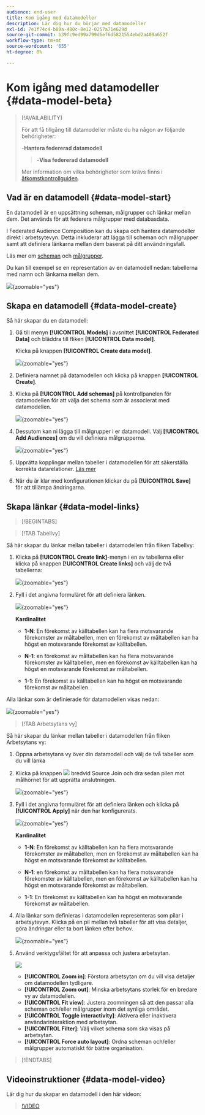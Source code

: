 ```yaml
---
audience: end-user
title: Kom igång med datamodeller
description: Lär dig hur du börjar med datamodeller
exl-id: 7e1f74c4-b89a-480c-8e12-0257a71e629d
source-git-commit: b39fc9ed99a799d6ef6d5821554ebd2a409a652f
workflow-type: tm+mt
source-wordcount: '655'
ht-degree: 0%

---
```



# Kom igång med datamodeller {#data-model-beta}

>[!AVAILABILITY]
>
>För att få tillgång till datamodeller måste du ha någon av följande behörigheter:
>
>-**Hantera federerad datamodell**
>>-**Visa federerad datamodell**
>
>Mer information om vilka behörigheter som krävs finns i [åtkomstkontrollguiden](/help/governance-privacy-security/access-control.md).

## Vad är en datamodell {#data-model-start}

En datamodell är en uppsättning scheman, målgrupper och länkar mellan dem. Det används för att federera målgrupper med databasdata.

I Federated Audience Composition kan du skapa och hantera datamodeller direkt i arbetsytevyn. Detta inkluderar att lägga till scheman och målgrupper samt att definiera länkarna mellan dem baserat på ditt användningsfall.

Läs mer om [scheman](../customer/schemas.md#schema-start) och [målgrupper](../start/audiences.md).

Du kan till exempel se en representation av en datamodell nedan: tabellerna med namn och länkarna mellan dem.

![](assets/datamodel.png){zoomable="yes"}

## Skapa en datamodell {#data-model-create}

Så här skapar du en datamodell:

1. Gå till menyn **[!UICONTROL Models]** i avsnittet **[!UICONTROL Federated Data]** och bläddra till fliken **[!UICONTROL Data model]**.

   Klicka på knappen **[!UICONTROL Create data model]**.

   ![](assets/datamodel_create.png){zoomable="yes"}

1. Definiera namnet på datamodellen och klicka på knappen **[!UICONTROL Create]**.

1. Klicka på **[!UICONTROL Add schemas]** på kontrollpanelen för datamodellen för att välja det schema som är associerat med datamodellen.

   ![](assets/datamodel_schemas.png){zoomable="yes"}

1. Dessutom kan ni lägga till målgrupper i er datamodell. Välj **[!UICONTROL Add Audiences]** om du vill definiera målgrupperna.

   ![](assets/datamodel-audiences.png){zoomable="yes"}

1. Upprätta kopplingar mellan tabeller i datamodellen för att säkerställa korrekta datarelationer. [Läs mer](#data-model-links)

1. När du är klar med konfigurationen klickar du på **[!UICONTROL Save]** för att tillämpa ändringarna.

## Skapa länkar {#data-model-links}

>[!BEGINTABS]

>[!TAB Tabellvy]

Så här skapar du länkar mellan tabeller i datamodellen från fliken Tabellvy:

1. Klicka på **[!UICONTROL Create link]**-menyn i en av tabellerna eller klicka på knappen **[!UICONTROL Create links]** och välj de två tabellerna:

   ![](assets/datamodel_createlinks.png){zoomable="yes"}

1. Fyll i det angivna formuläret för att definiera länken.

   ![](assets/datamodel_link.png){zoomable="yes"}

   **Kardinalitet**

   * **1-N**: En förekomst av källtabellen kan ha flera motsvarande förekomster av måltabellen, men en förekomst av måltabellen kan ha högst en motsvarande förekomst av källtabellen.

   * **N-1**: en förekomst av måltabellen kan ha flera motsvarande förekomster av källtabellen, men en förekomst av källtabellen kan ha högst en motsvarande förekomst av måltabellen.

   * **1-1**: En förekomst av källtabellen kan ha högst en motsvarande förekomst av måltabellen.

Alla länkar som är definierade för datamodellen visas nedan:

![](assets/datamodel_alllinks.png){zoomable="yes"}

>[!TAB Arbetsytans vy]

Så här skapar du länkar mellan tabeller i datamodellen från fliken Arbetsytans vy:

1. Öppna arbetsytans vy över din datamodell och välj de två tabeller som du vill länka

1. Klicka på knappen ![](assets/do-not-localize/Smock_AddCircle_18_N.svg) bredvid Source Join och dra sedan pilen mot målhörnet för att upprätta anslutningen.

   ![](assets/datamodel.gif){zoomable="yes"}

1. Fyll i det angivna formuläret för att definiera länken och klicka på **[!UICONTROL Apply]** när den har konfigurerats.

   ![](assets/datamodel-canvas-1.png){zoomable="yes"}

   **Kardinalitet**

   * **1-N**: En förekomst av källtabellen kan ha flera motsvarande förekomster av måltabellen, men en förekomst av måltabellen kan ha högst en motsvarande förekomst av källtabellen.

   * **N-1**: en förekomst av måltabellen kan ha flera motsvarande förekomster av källtabellen, men en förekomst av källtabellen kan ha högst en motsvarande förekomst av måltabellen.

   * **1-1**: En förekomst av källtabellen kan ha högst en motsvarande förekomst av måltabellen.

1. Alla länkar som definieras i datamodellen representeras som pilar i arbetsytevyn. Klicka på en pil mellan två tabeller för att visa detaljer, göra ändringar eller ta bort länken efter behov.

   ![](assets/datamodel-canvas-2.png){zoomable="yes"}

1. Använd verktygsfältet för att anpassa och justera arbetsytan.

   ![](assets/datamodel-canvas-3.png)

   * **[!UICONTROL Zoom in]**: Förstora arbetsytan om du vill visa detaljer om datamodellen tydligare.
   * **[!UICONTROL Zoom out]**: Minska arbetsytans storlek för en bredare vy av datamodellen.
   * **[!UICONTROL Fit view]**: Justera zoomningen så att den passar alla scheman och/eller målgrupper inom det synliga området.
   * **[!UICONTROL Toggle interactivity]**: Aktivera eller inaktivera användarinteraktion med arbetsytan.
   * **[!UICONTROL Filter]**: Välj vilket schema som ska visas på arbetsytan.
   * **[!UICONTROL Force auto layout]**: Ordna scheman och/eller målgrupper automatiskt för bättre organisation.

>[!ENDTABS]

## Videoinstruktioner {#data-model-video}

Lär dig hur du skapar en datamodell i den här videon:

>[!VIDEO](https://video.tv.adobe.com/v/3432020)
